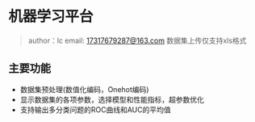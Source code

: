 # 机器学习平台

> author：lc
> email: 17317679287@163.com
> 数据集上传仅支持xls格式

## 主要功能

* 数据集预处理(数值化编码，Onehot编码)
* 显示数据集的各项参数，选择模型和性能指标，超参数优化
* 支持输出多分类问题的ROC曲线和AUC的平均值
